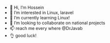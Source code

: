 - 👋 Hi, I’m Hossein
- 👀 I’m interested in Linux, laravel
- 🌱 I’m currently learning Linux!
- 💞️ I’m looking to collaborate on national projects
- 📫 reach me every where @DrJavab
- 👌 good luck!
